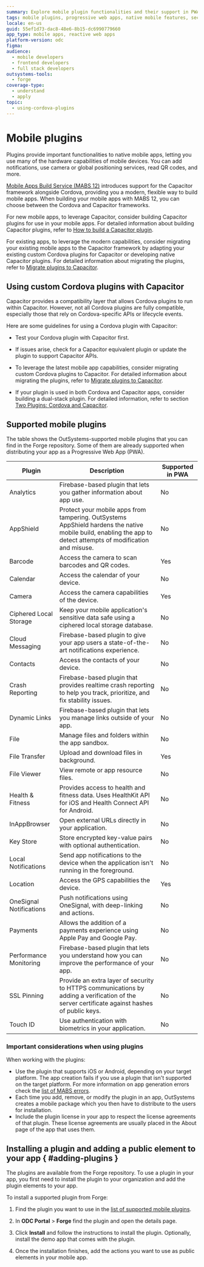 ```yaml
---
summary: Explore mobile plugin functionalities and their support in PWAs with OutSystems Developer Cloud (ODC).
tags: mobile plugins, progressive web apps, native mobile features, security, firebase
locale: en-us
guid: 55ef1d73-dac8-48e6-8b15-dc6990779660
app_type: mobile apps, reactive web apps
platform-version: odc
figma:
audience:
  - mobile developers
  - frontend developers
  - full stack developers
outsystems-tools:
  - forge
coverage-type:
  - understand
  - apply
topic:
  - using-cordova-plugins
---
```


# Mobile plugins

Plugins provide important functionalities to native mobile apps, letting you use many of the hardware capabilities of mobile devices. You can add notifications, use camera or global positioning services, read QR codes, and more.

[Mobile Apps Build Service (MABS 12)](../../building-apps/mobile/mabs-overview.md) introduces support for the Capacitor framework alongside Cordova, providing you a modern, flexible way to build mobile apps. When building your mobile apps with MABS 12, you can choose between the Cordova and Capacitor frameworks.

For new mobile apps, to leverage Capacitor, consider building Capacitor plugins for use in your mobile apps. For detailed information about building Capacitor plugins, refer to [How to build a Capacitor plugin](https://docs.google.com/document/d/1OtPcZy19-XqsTfNuCKtpg-G4I_XEmp-2uhHhcbpE7Cg/edit?tab=t.0#heading=h.oebpf6wacdvm). 

For existing apps, to leverage the modern capabilities, consider migrating your existing mobile apps to the Capacitor framework by adapting your existing custom Cordova plugins for Capacitor or developing native Capacitor plugins. For detailed information about migrating the plugins, refer to [Migrate plugins to Capacitor](migrate-cordova-plugin.md).

## Using custom Cordova plugins with Capacitor

Capacitor provides a compatibility layer that allows Cordova plugins to run within Capacitor. However, not all Cordova plugins are fully compatible, especially those that rely on Cordova-specific APIs or lifecycle events.

Here are some guidelines for using a Cordova plugin with Capacitor:

* Test your Cordova plugin with Capacitor first.
  
* If issues arise, check for a Capacitor equivalent plugin or update the plugin to support Capacitor APIs.
  
* To leverage the latest mobile app capabilities, consider migrating custom Cordova plugins to Capacitor. For detailed information about migrating the plugins, refer to [Migrate plugins to Capacitor](https://docs.google.com/document/d/10qjRTGV8nGrwZwxyBxCvTVX0Y1qxaG1mlvXVlpNCblg/edit?usp=sharing).
  
* If your plugin is used in both Cordova and Capacitor apps, consider building a dual-stack plugin. For detailed information, refer to section [Two Plugins: Cordova and Capacitor](https://docs.google.com/document/d/10qjRTGV8nGrwZwxyBxCvTVX0Y1qxaG1mlvXVlpNCblg/edit?usp=sharing).

## Supported mobile plugins

The table shows the OutSystems-supported mobile plugins that you can find in the Forge repository. Some of them are already supported when distributing your app as a Progressive Web App (PWA).


| Plugin                    | Description                                                  | Supported in PWA |
| ------------------------- | ------------------------------------------------------------ | ---------------- |
| Analytics | Firebase-based plugin that lets you gather information about app use.        | No               |
| AppShield | Protect your mobile apps from tampering. OutSystems AppShield hardens the native mobile build, enabling the app to detect attempts of modification and misuse. | No |
| Barcode            | Access the camera to scan barcodes and QR codes.                    | Yes              |
| Calendar           | Access the calendar of your device.                                 | No               |
| Camera             | Access the camera capabilities of the device.                       | Yes              |
| Ciphered Local Storage  | Keep your mobile application's sensitive data safe using a ciphered local storage database.    | No               |
| Cloud Messaging | Firebase-based plugin to give your app users a state-of-the-art notifications experience. | No |
| Contacts  | Access the contacts of your device.    | No               |
| Crash Reporting | Firebase-based plugin that provides realtime crash reporting to help you track, prioritize, and fix stability issues. | No |
| Dynamic Links | Firebase-based plugin that lets you manage links outside of your app. | No |
| File               | Manage files and folders within the app sandbox.             | No               |
| File Transfer      | Upload and download files in background.                     | Yes              |
| File Viewer        | View remote or app resource files.                           | No               |
| Health & Fitness   | Provides access to health and fitness data. Uses HealthKit API for iOS and Health Connect API for Android. | No          |
| InAppBrowser   | Open external URLs directly in your application. | No          |
| Key Store          | Store encrypted key-value pairs with optional authentication. | No               |
| Local Notifications          | Send app notifications to the device when the application isn't running in the foreground. | No               |
| Location           | Access the GPS capabilities the device.                      | Yes              |
| OneSignal Notifications      | Push notifications using OneSignal, with deep-linking and actions. | No               |
| Payments | Allows the addition of a payments experience using Apple Pay and Google Pay.	| No |
| Performance Monitoring | Firebase-based plugin that lets you understand how you can improve the performance of your app. | No |
| SSL Pinning | Provide an extra layer of security to HTTPS communications by adding a verification of the server certificate against hashes of public keys. | No |
| Touch ID | Use authentication with biometrics in your application. | No |

### Important considerations when using plugins

When working with the plugins:

* Use the plugin that supports iOS or Android, depending on your target platform. The app creation fails if you use a plugin that isn't supported on the target platform. For more information on app generation errors check the [list of MABS errors](https://success.outsystems.com/support/errors/mabs_errors/).
* Each time you add, remove, or modify the plugin in an app, OutSystems creates a mobile package which you then have to distribute to the users for installation.
* Include the plugin license in your app to respect the license agreements of that plugin. These license agreements are usually placed in the About page of the app that uses them.

## Installing a plugin and adding a public element to your app { #adding-plugins }

The plugins are available from the Forge repository. To use a plugin in your app, you first need to install the plugin to your organization and add the plugin elements to your app.

To install a supported plugin from Forge:

1. Find the plugin you want to use in the [list of supported mobile plugins](#the-list-of-supported-mobile-plugins).

1. In **ODC Portal** > **Forge** find the plugin and open the details page.

1. Click **Install** and follow the instructions to install the plugin. Optionally, install the demo app that comes with the plugin.

1. Once the installation finishes, add the actions you want to use as public elements in your mobile app.

